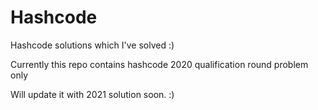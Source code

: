 # Hashcode
Hashcode solutions which I've solved :)


Currently this repo contains hashcode 2020 qualification round problem only

Will update it with 2021 solution soon. :)
